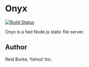 # Onyx

[![Build Status](https://secure.travis-ci.org/reid/onyx.png)](http://travis-ci.org/reid/onyx)

Onyx is a fast Node.js static file server.

## Author

Reid Burke, Yahoo! Inc.
